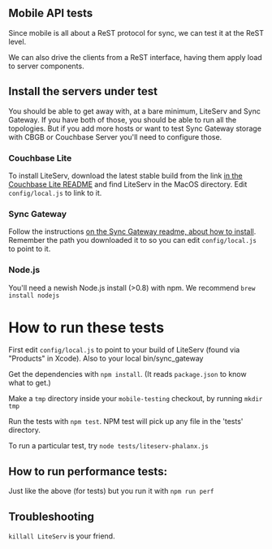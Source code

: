 ## Mobile API tests

Since mobile is all about a ReST protocol for sync, we can test it at the ReST level.

We can also drive the clients from a ReST interface, having them apply load to server components.

## Install the servers under test

You should be able to get away with, at a bare minimum, LiteServ and Sync Gateway. If you have both of those, you should be able to run all the topologies. But if you add more hosts or want to test Sync Gateway storage with CBGB or Couchbase Server you'll need to configure those.

### Couchbase Lite

To install LiteServ, download the latest stable build from the link [in the Couchbase Lite README](https://github.com/couchbase/couchbase-lite-ios) and find LiteServ in the MacOS directory. Edit `config/local.js` to link to it.

### Sync Gateway

Follow the instructions [on the Sync Gateway readme, about how to install](https://github.com/couchbaselabs/sync_gateway/wiki/Installing-and-Upgrading). Remember the path you downloaded it to so you can edit `config/local.js` to point to it.

### Node.js

You'll need a newish Node.js install (>0.8) with npm. We recommend `brew install nodejs`

# How to run these tests

First edit `config/local.js` to point to your build of LiteServ (found via "Products" in Xcode). Also to your local bin/sync_gateway

Get the dependencies with `npm install`. (It reads `package.json` to know what to get.)

Make a `tmp` directory inside your `mobile-testing` checkout, by running `mkdir tmp`

Run the tests with `npm test`. NPM test will pick up any file in the 'tests' directory.

To run a particular test, try `node tests/liteserv-phalanx.js`

## How to run performance tests:

Just like the above (for tests) but you run it with `npm run perf`

## Troubleshooting

`killall LiteServ` is your friend.
